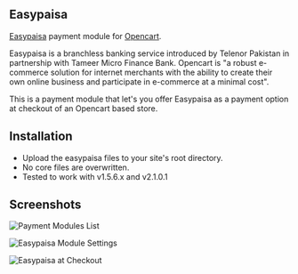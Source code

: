 Easypaisa
---

[Easypaisa](http://www.easypaisa.com.pk/) payment module for [Opencart](http://www.opencart.com/).

Easypaisa is a branchless banking service introduced by Telenor Pakistan in partnership with Tameer Micro Finance Bank. Opencart is "a robust e-commerce solution for internet merchants with the ability to create their own online business and participate in e-commerce at a minimal cost".

This is a payment module that let's you offer Easypaisa as a payment option at checkout of an Opencart based store.

Installation
---

- Upload the easypaisa files to your site's root directory.
- No core files are overwritten.
- Tested to work with v1.5.6.x and v2.1.0.1

Screenshots
---
![Payment Modules List](https://github.com/aamnah/easypaisa/blob/master/screenshots/payment-modules-list.png)

![Easypaisa Module Settings](https://github.com/aamnah/easypaisa/blob/master/screenshots/easypaisa-module.png)

![Easypaisa at Checkout](https://github.com/aamnah/easypaisa/blob/master/screenshots/easypaisa-checkout.png)
